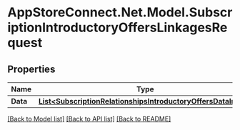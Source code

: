 # AppStoreConnect.Net.Model.SubscriptionIntroductoryOffersLinkagesRequest

## Properties

Name | Type | Description | Notes
------------ | ------------- | ------------- | -------------
**Data** | [**List&lt;SubscriptionRelationshipsIntroductoryOffersDataInner&gt;**](SubscriptionRelationshipsIntroductoryOffersDataInner.md) |  | 

[[Back to Model list]](../README.md#documentation-for-models) [[Back to API list]](../README.md#documentation-for-api-endpoints) [[Back to README]](../README.md)

